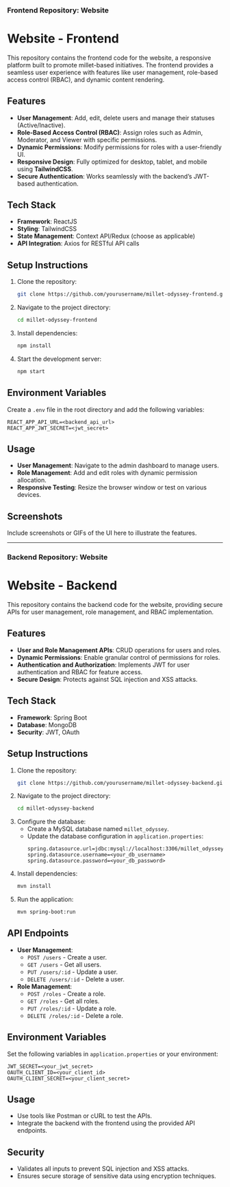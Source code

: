 ### **Frontend Repository:  Website**  

# Website - Frontend  
This repository contains the frontend code for the  website, a responsive platform built to promote millet-based initiatives. The frontend provides a seamless user experience with features like user management, role-based access control (RBAC), and dynamic content rendering.

## **Features**  
- **User Management**: Add, edit, delete users and manage their statuses (Active/Inactive).  
- **Role-Based Access Control (RBAC)**: Assign roles such as Admin, Moderator, and Viewer with specific permissions.  
- **Dynamic Permissions**: Modify permissions for roles with a user-friendly UI.  
- **Responsive Design**: Fully optimized for desktop, tablet, and mobile using **TailwindCSS**.  
- **Secure Authentication**: Works seamlessly with the backend’s JWT-based authentication.  

## **Tech Stack**  
- **Framework**: ReactJS  
- **Styling**: TailwindCSS  
- **State Management**: Context API/Redux (choose as applicable)  
- **API Integration**: Axios for RESTful API calls  

## **Setup Instructions**  
1. Clone the repository:  
   ```bash  
   git clone https://github.com/yourusername/millet-odyssey-frontend.git  
   ```  
2. Navigate to the project directory:  
   ```bash  
   cd millet-odyssey-frontend  
   ```  
3. Install dependencies:  
   ```bash  
   npm install  
   ```  
4. Start the development server:  
   ```bash  
   npm start  
   ```  

## **Environment Variables**  
Create a `.env` file in the root directory and add the following variables:  
```env  
REACT_APP_API_URL=<backend_api_url>  
REACT_APP_JWT_SECRET=<jwt_secret>  
```  

## **Usage**  
- **User Management**: Navigate to the admin dashboard to manage users.  
- **Role Management**: Add and edit roles with dynamic permission allocation.  
- **Responsive Testing**: Resize the browser window or test on various devices.  

## **Screenshots**  
Include screenshots or GIFs of the UI here to illustrate the features.

---

### **Backend Repository:  Website**  

#  Website - Backend  
This repository contains the backend code for the  website, providing secure APIs for user management, role management, and RBAC implementation.

## **Features**  
- **User and Role Management APIs**: CRUD operations for users and roles.  
- **Dynamic Permissions**: Enable granular control of permissions for roles.  
- **Authentication and Authorization**: Implements JWT for user authentication and RBAC for feature access.  
- **Secure Design**: Protects against SQL injection and XSS attacks.  

## **Tech Stack**  
- **Framework**: Spring Boot  
- **Database**: MongoDB  
- **Security**: JWT, OAuth  

## **Setup Instructions**  
1. Clone the repository:  
   ```bash  
   git clone https://github.com/yourusername/millet-odyssey-backend.git  
   ```  
2. Navigate to the project directory:  
   ```bash  
   cd millet-odyssey-backend  
   ```  
3. Configure the database:  
   - Create a MySQL database named `millet_odyssey`.  
   - Update the database configuration in `application.properties`:  
     ```properties  
     spring.datasource.url=jdbc:mysql://localhost:3306/millet_odyssey  
     spring.datasource.username=<your_db_username>  
     spring.datasource.password=<your_db_password>  
     ```  
4. Install dependencies:  
   ```bash  
   mvn install  
   ```  
5. Run the application:  
   ```bash  
   mvn spring-boot:run  
   ```  

## **API Endpoints**  
- **User Management**:  
  - `POST /users` - Create a user.  
  - `GET /users` - Get all users.  
  - `PUT /users/:id` - Update a user.  
  - `DELETE /users/:id` - Delete a user.  
- **Role Management**:  
  - `POST /roles` - Create a role.  
  - `GET /roles` - Get all roles.  
  - `PUT /roles/:id` - Update a role.  
  - `DELETE /roles/:id` - Delete a role.  

## **Environment Variables**  
Set the following variables in `application.properties` or your environment:  
```properties  
JWT_SECRET=<your_jwt_secret>  
OAUTH_CLIENT_ID=<your_client_id>  
OAUTH_CLIENT_SECRET=<your_client_secret>  
```  

## **Usage**  
- Use tools like Postman or cURL to test the APIs.  
- Integrate the backend with the frontend using the provided API endpoints.  

## **Security**  
- Validates all inputs to prevent SQL injection and XSS attacks.  
- Ensures secure storage of sensitive data using encryption techniques.  

